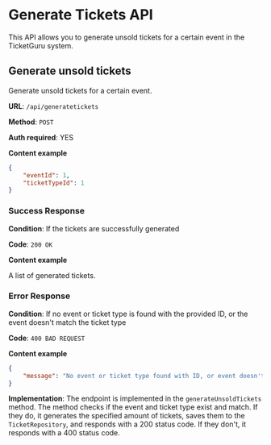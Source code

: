 # Generate Tickets API

This API allows you to generate unsold tickets for a certain event in the TicketGuru system.

## <a name="generatetickets"></a>Generate unsold tickets

Generate unsold tickets for a certain event.

**URL**: `/api/generatetickets`

**Method**: `POST`

**Auth required**: YES

**Content example**

```json
{
    "eventId": 1,
    "ticketTypeId": 1
}
```

### Success Response

**Condition**: If the tickets are successfully generated

**Code**: `200 OK`

**Content example**

A list of generated tickets.

### Error Response

**Condition**: If no event or ticket type is found with the provided ID, or the event doesn't match the ticket type

**Code**: `400 BAD REQUEST`

**Content example**

```json
{
    "message": "No event or ticket type found with ID, or event doesn't match ticket type"
}
```

**Implementation**: The endpoint is implemented in the `generateUnsoldTickets` method. The method checks if the event and ticket type exist and match. If they do, it generates the specified amount of tickets, saves them to the `TicketRepository`, and responds with a 200 status code. If they don't, it responds with a 400 status code.